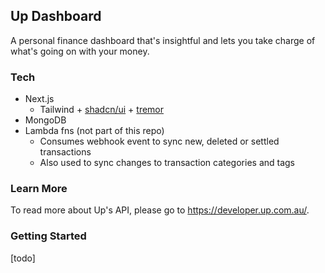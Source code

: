 ## Up Dashboard

A personal finance dashboard that's insightful and lets you take charge of what's going on with your money.

### Tech

- Next.js
  - Tailwind + [shadcn/ui](https://ui.shadcn.com/) + [tremor](https://www.tremor.so/)
- MongoDB
- Lambda fns (not part of this repo)
  - Consumes webhook event to sync new, deleted or settled transactions
  - Also used to sync changes to transaction categories and tags

### Learn More

To read more about Up's API, please go to https://developer.up.com.au/.

### Getting Started

[todo]
